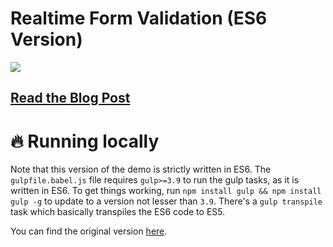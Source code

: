 # Realtime Form Validation (ES6 Version)

![](https://bitsofco.de/content/images/2016/06/Realtime_Validation2.gif)

## [Read the Blog Post](https://bitsofco.de/realtime-form-validation/)

# :fire: Running locally
Note that this version of the demo is strictly written in ES6. The `gulpfile.babel.js` file requires `gulp>=3.9` to run the gulp tasks, as it is written in ES6. To get things working, run `npm install gulp && npm install gulp -g` to update to a version not lesser than `3.9`. There's a `gulp transpile` task which basically transpiles the ES6 code to ES5.

You can find the original version [here](https://github.com/ireade/form-validation-realtime).
